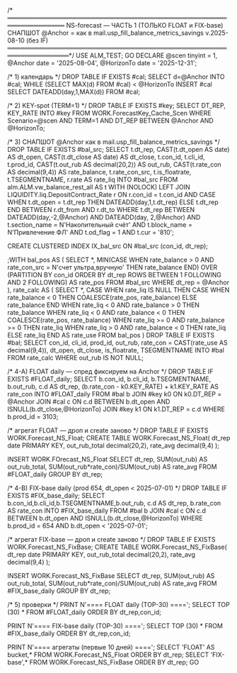 /* ═══════════════════════════════════════════════════════════════
   NS-forecast — ЧАСТЬ 1  (ТОЛЬКО FLOAT и FIX-base)
   СНАПШОТ @Anchor = как в mail.usp_fill_balance_metrics_savings
   v.2025-08-10 (без IF)
════════════════════════════════════════════════════════════════*/
USE ALM_TEST;
GO
DECLARE
    @scen      tinyint      = 1,
    @Anchor    date         = '2025-08-04',
    @HorizonTo date         = '2025-12-31';

/* 1) календарь */
DROP TABLE IF EXISTS #cal;
SELECT d=@Anchor INTO #cal;
WHILE (SELECT MAX(d) FROM #cal) < @HorizonTo
    INSERT #cal SELECT DATEADD(day,1,MAX(d)) FROM #cal;

/* 2) KEY-spot (TERM=1) */
DROP TABLE IF EXISTS #key;
SELECT DT_REP, KEY_RATE
INTO   #key
FROM   WORK.ForecastKey_Cache_Scen
WHERE  Scenario=@scen AND TERM=1
  AND  DT_REP BETWEEN @Anchor AND @HorizonTo;

/* 3) СНАПШОТ @Anchor как в mail.usp_fill_balance_metrics_savings */
DROP TABLE IF EXISTS #bal_src;
SELECT
    t.dt_rep,
    CAST(t.dt_open  AS date)                AS dt_open,
    CAST(t.dt_close AS date)                AS dt_close,
    t.con_id,
    t.cli_id,
    t.prod_id,
    CAST(t.out_rub AS decimal(20,2))        AS out_rub,
    CAST(t.rate_con AS decimal(9,4))        AS rate_balance,
    t.rate_con_src,
    t.is_floatrate,
    t.TSEGMENTNAME,
    r.rate                                   AS rate_liq
INTO #bal_src
FROM   alm.ALM.vw_balance_rest_all AS t WITH (NOLOCK)
LEFT   JOIN LIQUIDITY.liq.DepositContract_Rate r
       ON  r.con_id = t.con_id
       AND CASE WHEN t.dt_open = t.dt_rep
                THEN DATEADD(day,1,t.dt_rep)
                ELSE t.dt_rep
           END BETWEEN r.dt_from AND r.dt_to
WHERE  t.dt_rep BETWEEN DATEADD(day,-2,@Anchor) AND DATEADD(day, 2,@Anchor)
  AND  t.section_name = N'Накопительный счёт'
  AND  t.block_name   = N'Привлечение ФЛ'
  AND  t.od_flag      = 1
  AND  t.cur          = '810';

CREATE CLUSTERED INDEX IX_bal_src ON #bal_src (con_id, dt_rep);

;WITH bal_pos AS (
    SELECT *,
           MIN(CASE WHEN rate_balance > 0
                     AND rate_con_src = N'счет ультра,вручную'
                    THEN rate_balance END)
               OVER (PARTITION BY con_id
                     ORDER BY dt_rep
                     ROWS BETWEEN 1 FOLLOWING AND 2 FOLLOWING) AS rate_pos
    FROM #bal_src
    WHERE dt_rep = @Anchor
),
rate_calc AS (
    SELECT *,
           CASE
             WHEN rate_liq IS NULL
                  THEN CASE
                           WHEN rate_balance < 0
                                THEN COALESCE(rate_pos, rate_balance)
                           ELSE rate_balance
                       END
             WHEN rate_liq < 0  AND rate_balance > 0 THEN rate_balance
             WHEN rate_liq < 0  AND rate_balance < 0 THEN COALESCE(rate_pos, rate_balance)
             WHEN rate_liq >= 0 AND rate_balance >= 0 THEN rate_liq
             WHEN rate_liq > 0  AND rate_balance < 0 THEN rate_liq
             ELSE rate_liq
           END AS rate_use
    FROM bal_pos
)
DROP TABLE IF EXISTS #bal;
SELECT
    con_id, cli_id, prod_id,
    out_rub,
    rate_con = CAST(rate_use AS decimal(9,4)),
    dt_open, dt_close,
    is_floatrate,
    TSEGMENTNAME
INTO #bal
FROM rate_calc
WHERE out_rub IS NOT NULL;

/* 4-A) FLOAT daily — спред фиксируем на Anchor */
DROP TABLE IF EXISTS #FLOAT_daily;
SELECT  b.con_id,
        b.cli_id,
        b.TSEGMENTNAME,
        b.out_rub,
        c.d                                      AS dt_rep,
        (b.rate_con - k0.KEY_RATE) + k1.KEY_RATE AS rate_con
INTO    #FLOAT_daily
FROM    #bal b
JOIN    #key k0 ON k0.DT_REP = @Anchor
JOIN    #cal c  ON c.d BETWEEN b.dt_open AND ISNULL(b.dt_close,@HorizonTo)
JOIN    #key k1 ON k1.DT_REP = c.d
WHERE   b.prod_id = 3103;

/* агрегат FLOAT — дроп и create заново */
DROP TABLE IF EXISTS WORK.Forecast_NS_Float;
CREATE TABLE WORK.Forecast_NS_Float(
    dt_rep date PRIMARY KEY,
    out_rub_total  decimal(20,2),
    rate_avg       decimal(9,4)
);

INSERT WORK.FOrecast_NS_Float
SELECT  dt_rep,
        SUM(out_rub)                       AS out_rub_total,
        SUM(out_rub*rate_con)/SUM(out_rub) AS rate_avg
FROM   #FLOAT_daily
GROUP  BY dt_rep;

/* 4-B) FIX-base daily (prod 654, dt_open < 2025-07-01) */
DROP TABLE IF EXISTS #FIX_base_daily;
SELECT  b.con_id,b.cli_id,b.TSEGMENTNAME,b.out_rub,
        c.d            AS dt_rep,
        b.rate_con     AS rate_con
INTO    #FIX_base_daily
FROM    #bal b
JOIN    #cal c ON c.d BETWEEN b.dt_open AND ISNULL(b.dt_close,@HorizonTo)
WHERE   b.prod_id = 654
  AND   b.dt_open < '2025-07-01';

/* агрегат FIX-base — дроп и create заново */
DROP TABLE IF EXISTS WORK.Forecast_NS_FixBase;
CREATE TABLE WORK.Forecast_NS_FixBase(
    dt_rep date PRIMARY KEY,
    out_rub_total  decimal(20,2),
    rate_avg       decimal(9,4)
);

INSERT WORK.Forecast_NS_FixBase
SELECT  dt_rep,
        SUM(out_rub)                       AS out_rub_total,
        SUM(out_rub*rate_con)/SUM(out_rub) AS rate_avg
FROM   #FIX_base_daily
GROUP  BY dt_rep;

/* 5) проверки */
PRINT N'==== FLOAT daily (TOP-30) ====';
SELECT TOP (30) * FROM #FLOAT_daily ORDER BY dt_rep,con_id;

PRINT N'==== FIX-base daily (TOP-30) ====';
SELECT TOP (30) * FROM #FIX_base_daily ORDER BY dt_rep,con_id;

PRINT N'==== агрегаты (первые 10 дней) ====';
SELECT 'FLOAT' AS bucket,* FROM WORK.Forecast_NS_Float   ORDER BY dt_rep;
SELECT 'FIX-base',*       FROM WORK.Forecast_NS_FixBase  ORDER BY dt_rep;
GO
